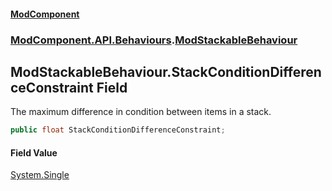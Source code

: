 #### [ModComponent](index.md 'index')
### [ModComponent.API.Behaviours](index.md#ModComponent.API.Behaviours 'ModComponent.API.Behaviours').[ModStackableBehaviour](ModStackableBehaviour.md 'ModComponent.API.Behaviours.ModStackableBehaviour')

## ModStackableBehaviour.StackConditionDifferenceConstraint Field

The maximum difference in condition between items in a stack.

```csharp
public float StackConditionDifferenceConstraint;
```

#### Field Value
[System.Single](https://docs.microsoft.com/en-us/dotnet/api/System.Single 'System.Single')